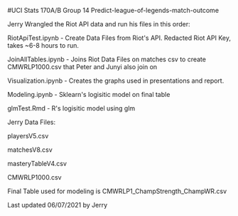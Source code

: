 #UCI Stats 170A/B Group 14 Predict-league-of-legends-match-outcome

Jerry Wrangled the Riot API data and run his files in this order:

  RiotApiTest.ipynb - Create Data Files from Riot's API. Redacted Riot API Key, takes ~6-8 hours to run. 
  
  JoinAllTables.ipynb - Joins Riot Data Files on matches csv to create CMWRLP1000.csv that Peter and Junyi also join on
  
  Visualization.ipynb - Creates the graphs used in presentations and report.
  
  Modeling.ipynb - Sklearn's logisitic model on final table 
  
  glmTest.Rmd - R's logisitic model using glm
  
  
 Jerry Data Files:
 
  playersV5.csv
  
  matchesV8.csv
  
  masteryTableV4.csv
  
  CMWRLP1000.csv
 
 
Final Table used for modeling is CMWRLP1_ChampStrength_ChampWR.csv


Last updated 06/07/2021 by Jerry
